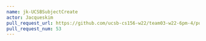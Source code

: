 ```yaml
---
name: jk-UCSBSubjectCreate
actor: Jacqueskim
pull_request_url: https://github.com/ucsb-cs156-w22/team03-w22-6pm-4/pull/53
pull_request_num: 53
---
```


